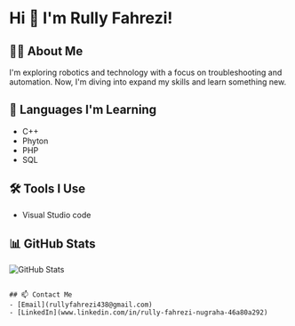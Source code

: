 
# Hi 👋 I'm Rully Fahrezi!

## 👨‍💻 About Me
I'm exploring robotics and technology with a focus on troubleshooting and automation. Now, I'm diving into expand my skills and learn something new.

## 🌱 Languages I'm Learning
- C++
- Phyton
- PHP
- SQL

## 🛠 Tools I Use
- Visual Studio code

## 📊 GitHub Stats
![GitHub Stats](https://github-readme-stats.vercel.app/api?username=your-username&show_icons=true&theme=radical)
```

## 📫 Contact Me
- [Email](rullyfahrezi438@gmail.com)
- [LinkedIn](www.linkedin.com/in/rully-fahrezi-nugraha-46a80a292)
```
